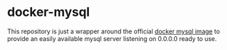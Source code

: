 # docker-mysql

This repository is just a wrapper around the official [docker mysql image](https://hub.docker.com/_/mysql/) to provide an easily available mysql server listening on 0.0.0.0 ready to use.
